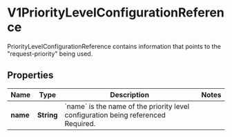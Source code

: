 

# V1PriorityLevelConfigurationReference

PriorityLevelConfigurationReference contains information that points to the \"request-priority\" being used.
## Properties

Name | Type | Description | Notes
------------ | ------------- | ------------- | -------------
**name** | **String** | &#x60;name&#x60; is the name of the priority level configuration being referenced Required. | 



